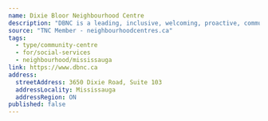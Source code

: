 ```yaml
---
name: Dixie Bloor Neighbourhood Centre
description: "DBNC is a leading, inclusive, welcoming, proactive, community-inspired agency. It is the organization that the community chooses because it meets their diverse and changing needs through empowerment, partnerships, active listening, engagement, and leadership."
source: "TNC Member - neighbourhoodcentres.ca"
tags:
  - type/community-centre
  - for/social-services
  - neighbourhood/mississauga
link: https://www.dbnc.ca
address:
  streetAddress: 3650 Dixie Road, Suite 103
  addressLocality: Mississauga
  addressRegion: ON
published: false
---
```

